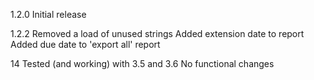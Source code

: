1.2.0
Initial release

1.2.2
Removed a load of unused strings
Added extension date to report
Added due date to 'export all' report

14
Tested (and working) with 3.5 and 3.6
No functional changes
